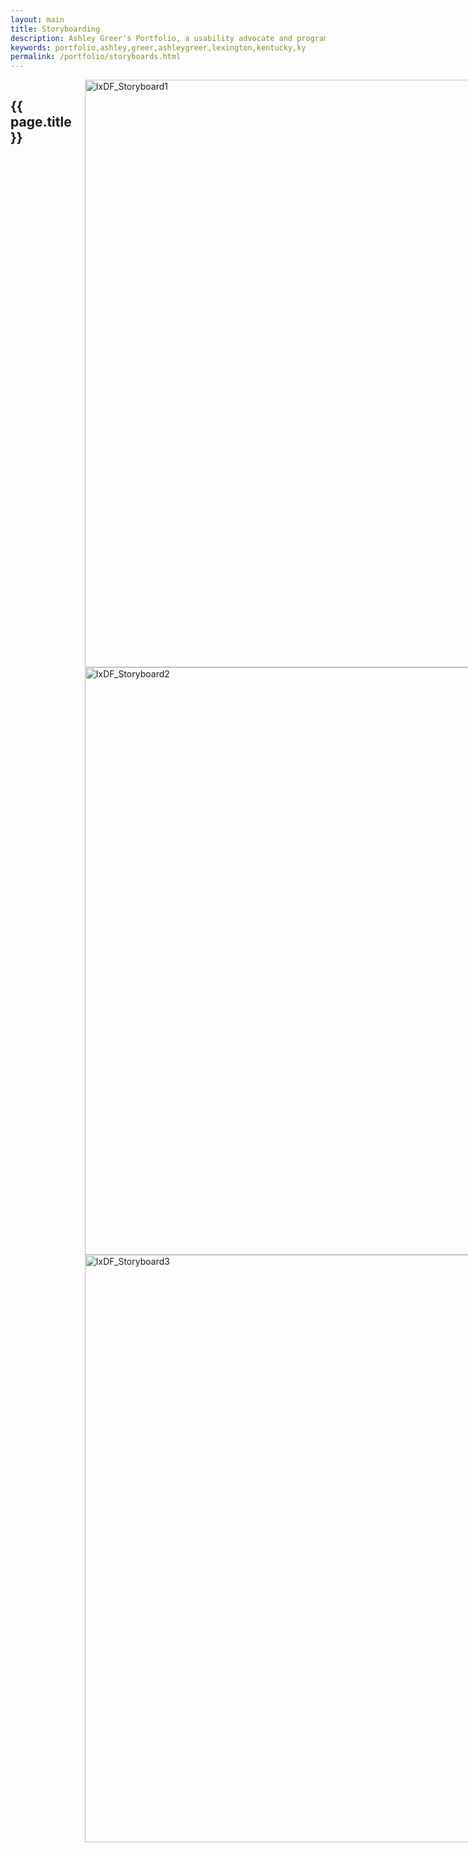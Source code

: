 ```yaml
---
layout: main
title: Storyboarding
description: Ashley Greer's Portfolio, a usability advocate and programmer in Lexington, KY.
keywords: portfolio,ashley,greer,ashleygreer,lexington,kentucky,ky
permalink: /portfolio/storyboards.html
---
```


<div class="sixteen columns">
	<h2>{{ page.title }}</h2>
	<div class="row">
		<img src="{{ site.baseurl }}/portfolio/images/storyboards/IxDF_Storyboard1.jpg" alt="IxDF_Storyboard1" width="940" />
		<img src="{{ site.baseurl }}/portfolio/images/storyboards/IxDF_Storyboard2.jpg" alt="IxDF_Storyboard2" width="940" />
		<img src="{{ site.baseurl }}/portfolio/images/storyboards/IxDF_Storyboard3.jpg" alt="IxDF_Storyboard3" width="940" />
	</div>
</div>
